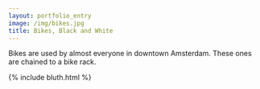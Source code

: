 ```yaml
---
layout: portfolio_entry
image: /img/bikes.jpg
title: Bikes, Black and White
---
```

Bikes are used by almost everyone in downtown Amsterdam. These ones are chained to a bike rack.

{% include bluth.html %}